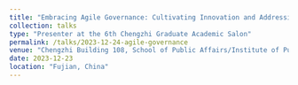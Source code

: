 ```yaml
---
title: "Embracing Agile Governance: Cultivating Innovation and Addressing the Challenges of Generative Artificial Intelligence in Higher Education"
collection: talks
type: "Presenter at the 6th Chengzhi Graduate Academic Salon"
permalink: /talks/2023-12-24-agile-governance
venue: "Chengzhi Building 108, School of Public Affairs/Institute of Public Policy, Xiamen University"
date: 2023-12-23
location: "Fujian, China"
---
```

